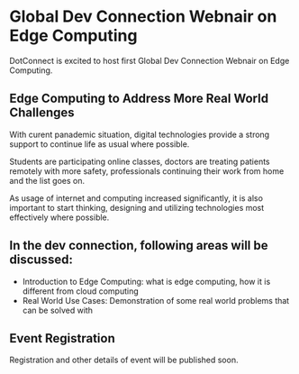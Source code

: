 # Global Dev Connection Webnair on Edge Computing
DotConnect is excited to host first Global Dev Connection Webnair on Edge Computing.

## Edge Computing to Address More Real World Challenges

With curent panademic situation, digital technologies provide a strong support to continue life as usual where possible. 

Students are participating online classes, doctors are treating patients remotely with more safety, professionals continuing their work from home and the list goes on. 

As usage of internet and computing increased significantly, it is also important to start thinking, designing and utilizing technologies most effectively where possible.

## In the dev connection, following areas will be discussed:
* Introduction to Edge Computing: what is edge computing, how it is different from cloud computing
* Real World Use Cases: Demonstration of some real world problems that can be solved with 

## Event Registration
Registration and other details of event will be published soon.
